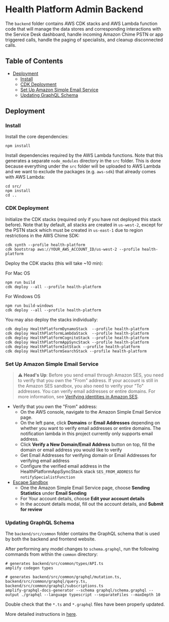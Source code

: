 # Health Platform Admin Backend

The `backend` folder contains AWS CDK stacks and AWS Lambda function code that will manage the data stores and corresponding interactions with the Service Desk dashboard, handle incoming Amazon Chime PSTN or app triggered calls, handle the paging of specialists, and cleanup disconnected calls.

## Table of Contents
- [Deployment](#deployment)
    - [Install](#install)
    - [CDK Deployment](#cdk-deployment)
    - [Set Up Amazon Simple Email Service](#set-up-amazon-simple-email-service)
    - [Updating GraphQL Schema](#updating-graphql-schema)

## Deployment

### Install
Install the core dependencies:
```
npm install
```

Install dependencies required by the AWS Lambda functions. Note that this generates a separate `node_modules` directory in the `src` folder. This is done because everything under the `src` folder will be uploaded to AWS Lambda and we want to exclude the packages (e.g. `aws-sdk`) that already comes with AWS Lambda:
```
cd src/
npm install
cd ..
```

### CDK Deployment
Initialize the CDK stacks (required only if you have not deployed this stack before). Note that by default, all stacks are created in `us-west-2`, except for the PSTN stack which must be created in `us-east-1` due to region restrictions in the AWS Chime SDK:
```
cdk synth --profile health-platform
cdk bootstrap aws://YOUR_AWS_ACCOUNT_ID/us-west-2 --profile health-platform
```

Deploy the CDK stacks (this will take ~10 min):

For Mac OS
```
npm run build
cdk deploy --all --profile health-platform
```

For Windows OS
```
npm run build-windows
cdk deploy --all --profile health-platform
```

You may also deploy the stacks individually:
```
cdk deploy HealthPlatformDynamoStack  --profile health-platform
cdk deploy HealthPlatformLambdaStack  --profile health-platform
cdk deploy HealthPlatformCognitoStack --profile health-platform
cdk deploy HealthPlatformAppSyncStack --profile health-platform
cdk deploy HealthPlatformIotStack --profile health-platform
cdk deploy HealthPlatformSearchStack --profile health-platform
```

### Set Up Amazon Simple Email Service
> :warning: **Head's Up**: Before you send email through Amazon SES, you need to verify that you own the "From" address. If your account is still in the Amazon SES sandbox, you also need to verify your "To" addresses. You can verify email addresses or entire domains. For more information, see [Verifying identities in Amazon SES](https://docs.aws.amazon.com/ses/latest/DeveloperGuide/verify-addresses-and-domains.html).

- Verify that you own the "From" address:
    - On the AWS console, navigate to the Amazon Simple Email Service page.
    - On the left pane, click **Domains** or **Email Addresses** depending on whether you want to verify email addresses or entire domains. The notification lambda in this project currently only supports email address.
    - Click **Verify a New Domain/Email Address** button on top, fill the domain or email address you would like to verify
    - Get Email Addresses for verifying domain or Email Addresses for verifying email address
    - Configure the verified email address in the HealthPlatformAppSyncStack stack `SES_FROM_ADDRESS` for `notifySpecialistFunction`
- [Escape Sandbox](https://docs.aws.amazon.com/ses/latest/DeveloperGuide/request-production-access.html)
    - One the Amazon Simple Email Service page, choose **Sending Statistics** under **Email Sending**
    - For Your account details, choose **Edit your account details**
    - In the account details modal, fill out the account details, and **Submit for review**


### Updating GraphQL Schema

The `backend/src/common` folder contains the GraphQL schema that is used by both the backend and frontend website.

After performing any model changes to `schema.graphql`, run the following commands from within the `common` directory:
```
# generates backend/src/common/types/API.ts
amplify codegen types

# generates backend/src/common/graphql/mutation.ts, backend/src/common/graphql/query.ts, backend/src/common/graphql/subscriptions.ts
amplify-graphql-docs-generator --schema graphql/schema.graphql --output ./graphql --language typescript --separateFiles --maxDepth 10
```

Double check that the `*.ts` and `*.graphql` files have been properly updated.

More detailed instructions in [here](src/common/README.md).
